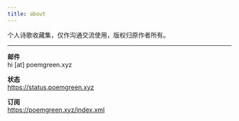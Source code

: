 ```yaml
---
title: about
---
```


个人诗歌收藏集，仅作沟通交流使用，版权归原作者所有。  

---

**邮件**  
hi [at] poemgreen.xyz  

**状态**  
<https://status.poemgreen.xyz>  

**订阅**  
<https://poemgreen.xyz/index.xml>  